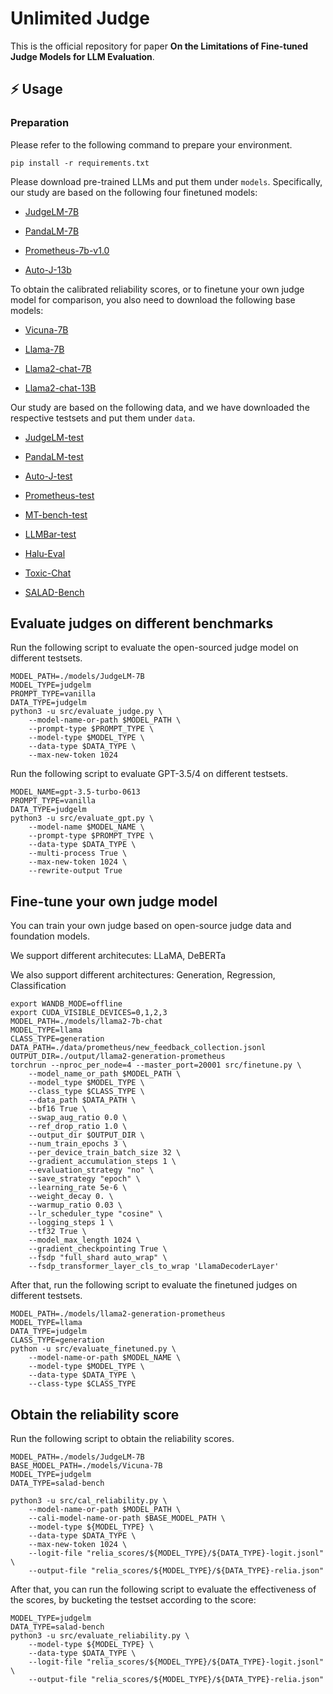 # Unlimited Judge

This is the official repository for paper **On the Limitations of Fine-tuned Judge Models for LLM Evaluation**.

## ⚡️ Usage
### Preparation
Please refer to the following command to prepare your environment.

```shell
pip install -r requirements.txt
```
Please download pre-trained LLMs and put them under ``models``. Specifically, our study are based on the following four finetuned models:

* [JudgeLM-7B](https://huggingface.co/BAAI/JudgeLM-7B-v1.0)

* [PandaLM-7B](https://huggingface.co/WeOpenML/PandaLM-7B-v1)

* [Prometheus-7b-v1.0](https://huggingface.co/kaist-ai/prometheus-7b-v1.0)

* [Auto-J-13b](https://huggingface.co/GAIR/autoj-13b)

To obtain the calibrated reliability scores, or to finetune your own judge model for comparison, you also need to download the following base models:

* [Vicuna-7B](https://huggingface.co/lmsys/vicuna-7b-v1.3)

* [Llama-7B](https://huggingface.co/huggyllama/llama-7b)

* [Llama2-chat-7B](https://huggingface.co/meta-llama/Llama-2-7b-chat-hf)

* [Llama2-chat-13B](https://huggingface.co/meta-llama/Llama-2-13b-chat-hf)

Our study are based on the following data, and we have downloaded the respective testsets and put them under ``data``. 

* [JudgeLM-test](https://huggingface.co/datasets/BAAI/JudgeLM-100K/)

* [PandaLM-test](https://github.com/WeOpenML/PandaLM/blob/main/data/testset-v1.json)

* [Auto-J-test](https://github.com/GAIR-NLP/auto-j/blob/main/data/test/testdata_pairwise.jsonl)

* [Prometheus-test](https://github.com/kaistAI/prometheus/blob/main/evaluation/benchmark/data)

* [MT-bench-test](https://huggingface.co/datasets/lmsys/mt_bench_human_judgments)

* [LLMBar-test](https://github.com/princeton-nlp/LLMBar/tree/main/Dataset/LLMBar)

* [Halu-Eval](https://github.com/RUCAIBox/HaluEval/tree/main/data)

* [Toxic-Chat](https://huggingface.co/datasets/lmsys/toxic-chat)

* [SALAD-Bench](https://huggingface.co/datasets/OpenSafetyLab/Salad-Data)

## Evaluate judges on different benchmarks

Run the following script to evaluate the open-sourced judge model on different testsets.

```shell
MODEL_PATH=./models/JudgeLM-7B
MODEL_TYPE=judgelm
PROMPT_TYPE=vanilla
DATA_TYPE=judgelm
python3 -u src/evaluate_judge.py \
    --model-name-or-path $MODEL_PATH \
    --prompt-type $PROMPT_TYPE \
    --model-type $MODEL_TYPE \
    --data-type $DATA_TYPE \
    --max-new-token 1024
```

Run the following script to evaluate GPT-3.5/4 on different testsets.

```shell
MODEL_NAME=gpt-3.5-turbo-0613
PROMPT_TYPE=vanilla
DATA_TYPE=judgelm
python3 -u src/evaluate_gpt.py \
    --model-name $MODEL_NAME \
    --prompt-type $PROMPT_TYPE \
    --data-type $DATA_TYPE \
    --multi-process True \
    --max-new-token 1024 \
    --rewrite-output True
```

## Fine-tune your own judge model
You can train your own judge based on open-source judge data and foundation models.

We support different architecutes: LLaMA, DeBERTa

We also support different architectures: Generation, Regression, Classification

```shell
export WANDB_MODE=offline
export CUDA_VISIBLE_DEVICES=0,1,2,3
MODEL_PATH=./models/llama2-7b-chat
MODEL_TYPE=llama
CLASS_TYPE=generation
DATA_PATH=./data/prometheus/new_feedback_collection.jsonl
OUTPUT_DIR=./output/llama2-generation-prometheus
torchrun --nproc_per_node=4 --master_port=20001 src/finetune.py \
    --model_name_or_path $MODEL_PATH \
    --model_type $MODEL_TYPE \
    --class_type $CLASS_TYPE \
    --data_path $DATA_PATH \
    --bf16 True \
    --swap_aug_ratio 0.0 \
    --ref_drop_ratio 1.0 \
    --output_dir $OUTPUT_DIR \
    --num_train_epochs 3 \
    --per_device_train_batch_size 32 \
    --gradient_accumulation_steps 1 \
    --evaluation_strategy "no" \
    --save_strategy "epoch" \
    --learning_rate 5e-6 \
    --weight_decay 0. \
    --warmup_ratio 0.03 \
    --lr_scheduler_type "cosine" \
    --logging_steps 1 \
    --tf32 True \
    --model_max_length 1024 \
    --gradient_checkpointing True \
    --fsdp "full_shard auto_wrap" \
    --fsdp_transformer_layer_cls_to_wrap 'LlamaDecoderLayer'
```

After that, run the following script to evaluate the finetuned judges on different testsets.

```shell
MODEL_PATH=./models/llama2-generation-prometheus
MODEL_TYPE=llama
DATA_TYPE=judgelm
CLASS_TYPE=generation
python -u src/evaluate_finetuned.py \
    --model-name-or-path $MODEL_NAME \
    --model-type $MODEL_TYPE \
    --data-type $DATA_TYPE \
    --class-type $CLASS_TYPE
```


## Obtain the reliability score
Run the following script to obtain the reliability scores.

```shell
MODEL_PATH=./models/JudgeLM-7B
BASE_MODEL_PATH=./models/Vicuna-7B
MODEL_TYPE=judgelm
DATA_TYPE=salad-bench

python3 -u src/cal_reliability.py \
    --model-name-or-path $MODEL_PATH \
    --cali-model-name-or-path $BASE_MODEL_PATH \
    --model-type ${MODEL_TYPE} \
    --data-type $DATA_TYPE \
    --max-new-token 1024 \
    --logit-file "relia_scores/${MODEL_TYPE}/${DATA_TYPE}-logit.jsonl" \
    --output-file "relia_scores/${MODEL_TYPE}/${DATA_TYPE}-relia.json"

```

After that, you can run the following script to evaluate the effectiveness of the scores, by bucketing the testset according to the score:

```shell
MODEL_TYPE=judgelm
DATA_TYPE=salad-bench
python3 -u src/evaluate_reliability.py \
    --model-type ${MODEL_TYPE} \
    --data-type $DATA_TYPE \
    --logit-file "relia_scores/${MODEL_TYPE}/${DATA_TYPE}-logit.jsonl" \
    --output-file "relia_scores/${MODEL_TYPE}/${DATA_TYPE}-relia.json"
```